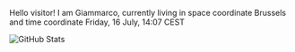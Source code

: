 Hello visitor! I am Giammarco, currently living in space coordinate Brussels and time coordinate Friday, 16 July, 14:07 CEST

![GitHub Stats](https://github-readme-stats.vercel.app/api?username=grcasanova)
